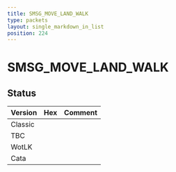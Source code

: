 ```yaml
---
title: SMSG_MOVE_LAND_WALK
type: packets
layout: single_markdown_in_list
position: 224
---
```


# SMSG_MOVE_LAND_WALK

## Status

Version | Hex | Comment
---------- | ---------- | ---------- 
Classic |  |  
TBC |  |  
WotLK |  |  
Cata |  |  
